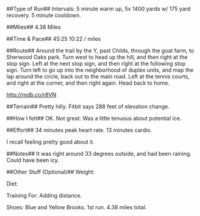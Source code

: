 <!--
.. title: Running Journal
.. slug:
.. date: 2217-01-08 08:53:32 UTC-05:00
.. tags: running-journal
.. category:running-journal
.. link:
.. description:
.. type: running-journal
-->

##Type of Run##
Intervals: 5 minute warm up, 5x 1400 yards w/ 175 yard recovery. 5 minute cooldown.

##Miles##
4.38 Miles

##Time & Pace##
45:25
10:22 / miles

##Route##
Around the trail by the Y, past Childs, through the goat farm, to Sherwood Oaks park. Turn west to head up the hill, and then right at the stop sign. Left at the next stop sign, and then right at the following stop sign. Turn left to go up into the neighborhood of duplex units, and map the lap around the circle, back out to the main road. Left at the tennis courts, and right at the corner, and then right again. Head back to home.

http://rndb.co/r8VN


##Terrain##
Pretty hilly. Fitbit says 288 feet of elevation change.

##How I felt##
OK. Not great. Was a little tenuous about potential ice.

##Effort##
34 minutes peak heart rate. 13 minutes cardio.

I recall feeling pretty good about it.

##Notes##
It was right around 33 degrees outside, and had been raining. Could have been icy.

##Other Stuff (Optional)##
Weight:

Diet:

Training For: Adding distance.

Shoes: Blue and Yellow Brooks. 1st run. 4.38 miles total.
